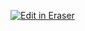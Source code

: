 <p><a target="_blank" href="https://eraser-qa.web.app/workspace/b8Q9Be2RNIibOTIIZwBN" id="edit-in-eraser-github-link"><img alt="Edit in Eraser" src="https://firebasestorage.googleapis.com/v0/b/second-petal-295822.appspot.com/o/images%2Fgithub%2FOpen%20in%20Eraser.svg?alt=media&amp;token=968381c8-a7e7-472a-8ed6-4a6626da5501"></a></p>





<!--- Eraser file: https://eraser-qa.web.app/workspace/b8Q9Be2RNIibOTIIZwBN --->